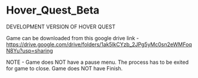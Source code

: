 # Hover_Quest_Beta

DEVELOPMENT VERSION OF HOVER QUEST

Game can be downloaded from this google drive link - https://drive.google.com/drive/folders/1ak5lkCYzb_2JPg5yMc0sn2eWMFoqN8Yu?usp=sharing

NOTE - 
Game does NOT have a pause menu. The process has to be exited for game to close.
Game does NOT have Finish.
